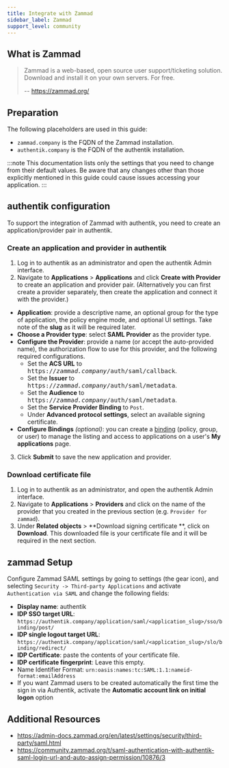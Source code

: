 ```yaml
---
title: Integrate with Zammad
sidebar_label: Zammad
support_level: community
---
```


## What is Zammad

> Zammad is a web-based, open source user support/ticketing solution.
> Download and install it on your own servers. For free.
>
> -- https://zammad.org/

## Preparation

The following placeholders are used in this guide:

- `zammad.company` is the FQDN of the Zammad installation.
- `authentik.company` is the FQDN of the authentik installation.

:::note
This documentation lists only the settings that you need to change from their default values. Be aware that any changes other than those explicitly mentioned in this guide could cause issues accessing your application.
:::

## authentik configuration

To support the integration of Zammad with authentik, you need to create an application/provider pair in authentik.

### Create an application and provider in authentik

1. Log in to authentik as an administrator and open the authentik Admin interface.
2. Navigate to **Applications** > **Applications** and click **Create with Provider** to create an application and provider pair. (Alternatively you can first create a provider separately, then create the application and connect it with the provider.)

- **Application**: provide a descriptive name, an optional group for the type of application, the policy engine mode, and optional UI settings. Take note of the **slug** as it will be required later.
- **Choose a Provider type**: select **SAML Provider** as the provider type.
- **Configure the Provider**: provide a name (or accept the auto-provided name), the authorization flow to use for this provider, and the following required configurations.
    - Set the **ACS URL** to <kbd>https://<em>zammad.company</em>/auth/saml/callback</kbd>.
    - Set the **Issuer** to <kbd>https://<em>zammad.company</em>/auth/saml/metadata</kbd>.
    - Set the **Audience** to <kbd>https://<em>zammad.company</em>/auth/saml/metadata</kbd>.
    - Set the **Service Provider Binding** to `Post`.
    - Under **Advanced protocol settings**, select an available signing certificate.
- **Configure Bindings** _(optional)_: you can create a [binding](/docs/add-secure-apps/flows-stages/bindings/) (policy, group, or user) to manage the listing and access to applications on a user's **My applications** page.

3. Click **Submit** to save the new application and provider.

### Download certificate file

1. Log in to authentik as an administrator, and open the authentik Admin interface.
2. Navigate to **Applications** > **Providers** and click on the name of the provider that you created in the previous section (e.g. `Provider for zammad`).
3. Under **Related objects** > **Download signing certificate **, click on **Download**. This downloaded file is your certificate file and it will be required in the next section.


## zammad Setup

Configure Zammad SAML settings by going to settings (the gear icon), and selecting `Security -> Third-party Applications` and activate `Authentication via SAML` and change the following fields:

- **Display name**: authentik
- **IDP SSO target URL**: `https://authentik.company/application/saml/<application_slug>/sso/binding/post/`
- **IDP single logout target URL**: `https://authentik.company/application/saml/<application_slug>/slo/binding/redirect/`
- **IDP Certificate**: paste the contents of your certificate file.
- **IDP certificate fingerprint**: Leave this empty.
- Name Identifier Format: `urn:oasis:names:tc:SAML:1.1:nameid-format:emailAddress`
- If you want Zammad users to be created automatically the first time the sign in via Authentik, activate the **Automatic account link on initial logon** option 

## Additional Resources

- https://admin-docs.zammad.org/en/latest/settings/security/third-party/saml.html
- https://community.zammad.org/t/saml-authentication-with-authentik-saml-login-url-and-auto-assign-permission/10876/3
